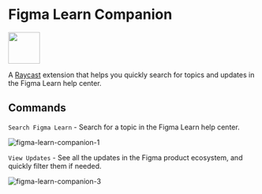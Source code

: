 # Figma Learn Companion

<img src="https://github.com/MadMaxMcKinney/raycast-figma-learn-companion/assets/1159073/400dd41b-eb4f-42fd-956c-71d888a9a9f8" width="64" height="64">

A [Raycast](https://www.raycast.com/) extension that helps you quickly search for topics and updates in the Figma Learn help center.

## Commands

`Search Figma Learn` - Search for a topic in the Figma Learn help center.
  
![figma-learn-companion-1](https://github.com/MadMaxMcKinney/raycast-figma-learn-companion/assets/1159073/ac03f43c-c826-46a8-ab2b-42929391901c)

  
  `View Updates` - See all the updates in the Figma product ecosystem, and quickly filter them if needed.
  
  ![figma-learn-companion-3](https://github.com/MadMaxMcKinney/raycast-figma-learn-companion/assets/1159073/9bc8c5a2-a923-46c3-8b12-1f42341bb884)
